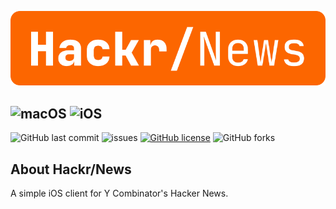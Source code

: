 ![HackrNews](./assets/hackr-news-inline.png)

![macOS](https://github.com/AlfredoHernandez/HackrNews/workflows/macOS/badge.svg)
![iOS](https://github.com/AlfredoHernandez/HackrNews/workflows/iOS/badge.svg)
---
![GitHub last commit](https://img.shields.io/github/last-commit/AlfredoHernandez/HackrNews?style=for-the-badge)
![issues](https://img.shields.io/github/issues/AlfredoHernandez/HackrNews?color=blue&style=for-the-badge)
[![GitHub license](https://img.shields.io/github/license/AlfredoHernandez/HackrNews?color=brigthgreen&style=for-the-badge)](https://github.com/AlfredoHernandez/HackrNews)
![GitHub forks](https://img.shields.io/github/forks/AlfredoHernandez/HackrNews?style=for-the-badge&color=blueviolet)

## About Hackr/News

A simple iOS client for Y Combinator's Hacker News.
